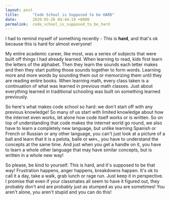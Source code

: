 ```yaml
---
layout: post
title:      "Code School is Supposed to be HARD"
date:       2020-05-26 04:44:19 +0000
permalink:  code_school_is_supposed_to_be_hard
---
```



I had to remind myself of something recently - This is **hard**, and that's ok because this is hard for almost everyone!  

My entire academic career, like most, was a series of subjects that were built off things I had already learned.  When learning to read, kids first learn the letters of the alphabet.  Then they learn the sounds each letter makes and then they start putting those sounds together to form words.  Learning more and more words by sounding them out or memorizing them until they are reading entire books.  When learning math, every class taken is a continuation of what was learned in previous math classes.  Just about everything learned in traditional schooling was built on something learned previously.  

So here's what makes code school so hard: we don't start off with any previous knowledge!  So many of us start with limited knowledge about how the internet even works, let alone how code itself works or is written.  So on top of understanding that code makes the internet world go round, we also have to learn a completely new language, but unlike learning Spanish or French or Russian or any other language, you can't just look at a picture of a ball and learn that it is a pelota, balle or мяч., you have to understand the concepts at the same time.  And just when you get a handle on it, you have to learn a whole other language that may have similar concepts, but is written in a whole new way!

So please, be kind to yourself.  This is hard, and it's supposed to be that way!  Frustration happens, anger happens, breakdowns happen.  It's ok to call it a day, take a walk, grab lunch or rage run.  Just keep it in perspective.  I promise that even if your classmates all seem to have it figured out, they probably don't and are probably just as stumped as you are sometimes!  You aren't alone, you aren't stupid and you can do this!

